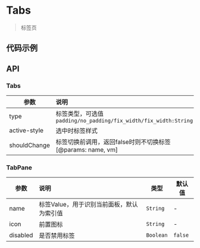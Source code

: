 # Tabs

> 标签页

## 代码示例

<test></test>

<script>
  import test from '@/pages/demo/Tabs.vue';

  export default {
    components: {
      test
    }
  }
</script>

## API

### Tabs

| 参数 | 说明 | 类型 | 默认值 |
| ----|:-----| ---- | ---- |
| type | 标签类型，可选值`padding/no_padding/fix_width/fix_width:String`  | `String` | `padding` |
| active-style | 选中时标签样式  | `Object` | - |
| shouldChange | 标签切换前调用，返回false时则不切换标签[@params: name, vm]  | `Function` | - |

### TabPane

| 参数 | 说明 | 类型 | 默认值 |
| ----|:-----| ---- | ---- |
| name | 标签Value，用于识别当前面板，默认为索引值  | `String` | - |
| icon | 前置图标  | `String` | - |
| disabled | 是否禁用标签  | `Boolean` | `false` |
